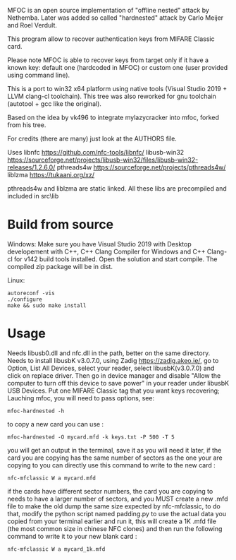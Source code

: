 MFOC is an open source implementation of "offline nested" attack by Nethemba.
Later was added so called "hardnested" attack by Carlo Meijer and Roel Verdult.

This program allow to recover authentication keys from MIFARE Classic card.

Please note MFOC is able to recover keys from target only if it have a known key: default one (hardcoded in MFOC) or custom one (user provided using command line).

This is a port to win32 x64 platform using native tools (Visual Studio 2019 + LLVM clang-cl toolchain).
This tree was also reworked for gnu toolchain (autotool + gcc like the original).
 
Based on the idea by vk496 to integrate mylazycracker into mfoc, forked from his tree.

For credits (there are many) just look at the AUTHORS file.

Uses 
		libnfc 			https://github.com/nfc-tools/libnfc/
		libusb-win32 	https://sourceforge.net/projects/libusb-win32/files/libusb-win32-releases/1.2.6.0/
		pthreads4w		https://sourceforge.net/projects/pthreads4w/
		liblzma			https://tukaani.org/xz/

pthreads4w and liblzma are static linked.
All these libs are precompiled and included in src\lib

# Build from source
Windows:
Make sure you have Visual Studio 2019 with Desktop developement with C++, C++ Clang Compiler for Windows and C++ Clang-cl for v142 build tools installed.
Open the solution and start compile.
The compiled zip package will be in dist.

Linux:
```
autoreconf -vis
./configure
make && sudo make install
```

# Usage #
Needs libusb0.dll and nfc.dll in the path, better on the same directory.
Needs to install libusbK v3.0.7.0, using Zadig https://zadig.akeo.ie/, go to Option, List All Devices, select your reader, select libusbK(v3.0.7.0) and click on replace driver.
Then go in device manager and disable "Allow the computer to turn off this device to save power" in your reader under libusbK USB Devices.
Put one MIFARE Classic tag that you want keys recovering;
Lauching mfoc, you will need to pass options, see:
```
mfoc-hardnested -h
```
to copy a new card you can use :
```
mfoc-hardnested -O mycard.mfd -k keys.txt -P 500 -T 5
```
you will get an output in the terminal, save it as you will need it later, if the card you are copying has the same number of sectors as the one your are copying to you can directly use this command to write to the new card :
```
nfc-mfclassic W a mycard.mfd
```
if the cards have different sector numbers, the card you are copying to needs to have a larger number of sectors, and you MUST create a new .mfd file to make the old dump the same size expected by nfc-mfclassic, to do that, modify the python script named padding.py to use the actual data you copied from your terminal earlier and run it, this will create a 1K .mfd file (the most common size in chinese NFC clones) and then run the following command to write it to your new blank card :

```
nfc-mfclassic W a mycard_1k.mfd
```
